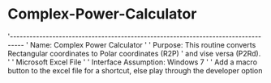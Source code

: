 # Complex-Power-Calculator

'----------------------------------------------------------------------------------
' Name: Complex Power Calculator
'
' Purpose: This routine converts Rectangular coordinates to Polar coordinates (R2P)
' and vise versa (P2Rd).
'
' Microsoft Excel File
'
' Interface Assumption: Windows 7
'
' Add a macro button to the excel file for a shortcut, else play through the developer option
